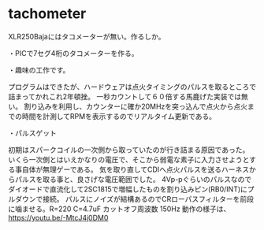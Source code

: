 # tachometer
XLR250Bajaにはタコメーターが無い。作るしか。

・PICで7セグ4桁のタコメーターを作る。

・趣味の工作です。

プログラムはできたが、ハードウェアは点火タイミングのパルスを取るところで詰まってかれこれ2年頓挫。
一秒カウントして６０倍する馬鹿げた実装では無い。
割り込みを利用し、カウンターに確か20MHzを突っ込んで点火から点火までの時間を計測してRPMを表示するのでリアルタイム更新である。

・パルスゲット

初期はスパークコイルの一次側から取っていたのが行き詰まる原因であった。
いくら一次側とはいえかなりの電圧で、そこから弱電な素子に入力させようとする事自体が無理ゲーである。
気を取り直してCDIへ点火パルスを送るハーネスからパルスを取る事と、良さげな電圧範囲でした。
4Vp-pぐらいのパルスなのでダイオードで直流化して2SC1815で増幅したものを割り込みピン(RB0/INT)にプルダウンで接続。
パルスにノイズが結構あるのでCRローパスフィルターを前段に噛ませる。R=220 C=4.7uF カットオフ周波数 150Hz
動作の様子は、
https://youtu.be/-MtcJ4j0DM0

